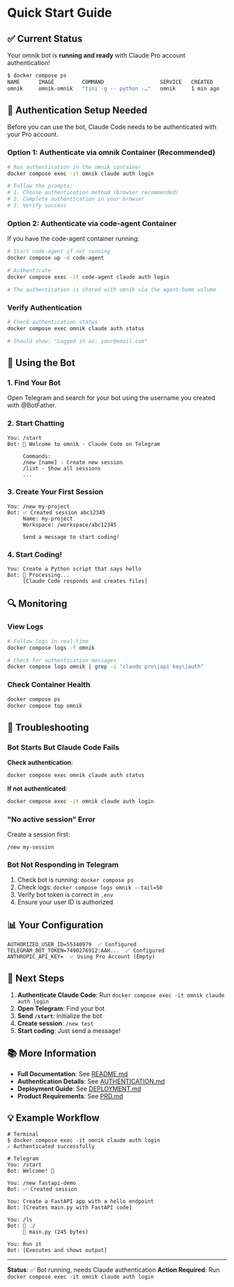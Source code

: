 # Quick Start Guide

## ✅ Current Status

Your omnik bot is **running and ready** with Claude Pro account authentication!

```bash
$ docker compose ps
NAME      IMAGE         COMMAND                  SERVICE   CREATED        STATUS
omnik     omnik-omnik   "tini -g -- python -…"   omnik     1 min ago      Up (healthy)
```

## 🔐 Authentication Setup Needed

Before you can use the bot, Claude Code needs to be authenticated with your Pro account.

### Option 1: Authenticate via omnik Container (Recommended)

```bash
# Run authentication in the omnik container
docker compose exec -it omnik claude auth login

# Follow the prompts:
# 1. Choose authentication method (browser recommended)
# 2. Complete authentication in your browser
# 3. Verify success
```

### Option 2: Authenticate via code-agent Container

If you have the code-agent container running:

```bash
# Start code-agent if not running
docker compose up -d code-agent

# Authenticate
docker compose exec -it code-agent claude auth login

# The authentication is shared with omnik via the agent-home volume
```

### Verify Authentication

```bash
# Check authentication status
docker compose exec omnik claude auth status

# Should show: "Logged in as: your@email.com"
```

## 📱 Using the Bot

### 1. Find Your Bot

Open Telegram and search for your bot using the username you created with @BotFather.

### 2. Start Chatting

```
You: /start
Bot: 👋 Welcome to omnik - Claude Code on Telegram

     Commands:
     /new [name] - Create new session
     /list - Show all sessions
     ...
```

### 3. Create Your First Session

```
You: /new my-project
Bot: ✅ Created session abc12345
     Name: my-project
     Workspace: /workspace/abc12345

     Send a message to start coding!
```

### 4. Start Coding!

```
You: Create a Python script that says hello
Bot: 🤔 Processing...
     [Claude Code responds and creates files]
```

## 🔍 Monitoring

### View Logs

```bash
# Follow logs in real-time
docker compose logs -f omnik

# Check for authentication messages
docker compose logs omnik | grep -i "claude pro\|api key\|auth"
```

### Check Container Health

```bash
docker compose ps
docker compose top omnik
```

## 🐛 Troubleshooting

### Bot Starts But Claude Code Fails

**Check authentication**:
```bash
docker compose exec omnik claude auth status
```

**If not authenticated**:
```bash
docker compose exec -it omnik claude auth login
```

### "No active session" Error

Create a session first:
```
/new my-session
```

### Bot Not Responding in Telegram

1. Check bot is running: `docker compose ps`
2. Check logs: `docker compose logs omnik --tail=50`
3. Verify bot token is correct in `.env`
4. Ensure your user ID is authorized

## 📊 Your Configuration

```env
AUTHORIZED_USER_ID=55340979  ✅ Configured
TELEGRAM_BOT_TOKEN=7490276912:AAH...  ✅ Configured
ANTHROPIC_API_KEY=  ✅ Using Pro Account (Empty)
```

## 🚀 Next Steps

1. **Authenticate Claude Code**: Run `docker compose exec -it omnik claude auth login`
2. **Open Telegram**: Find your bot
3. **Send `/start`**: Initialize the bot
4. **Create session**: `/new test`
5. **Start coding**: Just send a message!

## 📚 More Information

- **Full Documentation**: See [README.md](README.md)
- **Authentication Details**: See [AUTHENTICATION.md](AUTHENTICATION.md)
- **Deployment Guide**: See [DEPLOYMENT.md](DEPLOYMENT.md)
- **Product Requirements**: See [PRD.md](PRD.md)

## 💡 Example Workflow

```
# Terminal
$ docker compose exec -it omnik claude auth login
✓ Authenticated successfully

# Telegram
You: /start
Bot: Welcome! 👋

You: /new fastapi-demo
Bot: ✅ Created session

You: Create a FastAPI app with a hello endpoint
Bot: [Creates main.py with FastAPI code]

You: /ls
Bot: 📁 ./
     📄 main.py (245 bytes)

You: Run it
Bot: [Executes and shows output]
```

---

**Status**: ✅ Bot running, needs Claude authentication
**Action Required**: Run `docker compose exec -it omnik claude auth login`

